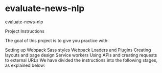 # evaluate-news-nlp
evaluate-news-nlp


Project Instructions

The goal of this project is to give you practice with:

Setting up Webpack
Sass styles
Webpack Loaders and Plugins
Creating layouts and page design
Service workers
Using APIs and creating requests to external URLs
We have divided the instructions into the following stages, as explained below:

